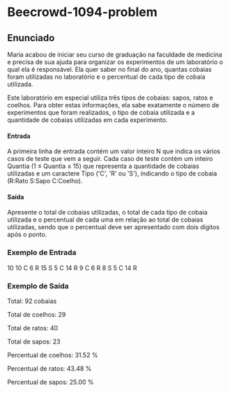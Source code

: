# Beecrowd-1094-problem

## Enunciado
Maria acabou de iniciar seu curso de graduação na faculdade de medicina e precisa de sua ajuda para organizar os experimentos de um laboratório o qual ela é responsável. Ela quer saber no final do ano, quantas cobaias foram utilizadas no laboratório e o percentual de cada tipo de cobaia utilizada.

Este laboratório em especial utiliza três tipos de cobaias: sapos, ratos e coelhos. Para obter estas informações, ela sabe exatamente o número de experimentos que foram realizados, o tipo de cobaia utilizada e a quantidade de cobaias utilizadas em cada experimento.

#### Entrada
A primeira linha de entrada contém um valor inteiro N que indica os vários casos de teste que vem a seguir. Cada caso de teste contém um inteiro Quantia (1 ≤ Quantia ≤ 15) que representa a quantidade de cobaias utilizadas e um caractere Tipo ('C', 'R' ou 'S'), indicando o tipo de cobaia (R:Rato S:Sapo C:Coelho).

#### Saída
Apresente o total de cobaias utilizadas, o total de cada tipo de cobaia utilizada e o percentual de cada uma em relação ao total de cobaias utilizadas, sendo que o percentual deve ser apresentado com dois dígitos após o ponto.

### Exemplo de Entrada
10
10 C
6 R
15 S
5 C
14 R
9 C
6 R
8 S
5 C
14 R

### Exemplo de Saída

Total: 92 cobaias

Total de coelhos: 29

Total de ratos: 40

Total de sapos: 23

Percentual de coelhos: 31.52 %

Percentual de ratos: 43.48 %

Percentual de sapos: 25.00 %